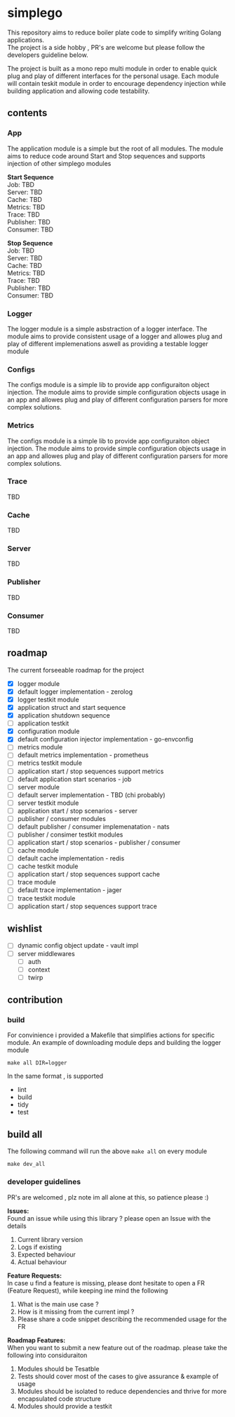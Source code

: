 # simplego

This repository aims to reduce boiler plate code to simplify writing 
Golang applications. <br>
The project is a side hobby , PR's are welcome but please follow the developers guideline below.


The project is built as a mono repo multi module in order to enable quick plug and play of different interfaces for the personal usage.
Each module will contain teskit module in order to encourage dependency injection while building application and allowing code testability.

## contents
### App
The application module is a simple but the root of all modules.
The module aims to reduce code around Start and Stop sequences and supports injection
of other simplego modules

**Start Sequence** <br>
Job: TBD <br>
Server: TBD <br>
Cache: TBD <br>
Metrics: TBD <br>
Trace: TBD <br>
Publisher: TBD <br>
Consumer: TBD <br>

**Stop Sequence** <br>
Job: TBD <br>
Server: TBD <br>
Cache: TBD <br>
Metrics: TBD <br>
Trace: TBD <br>
Publisher: TBD <br>
Consumer: TBD <br>

### Logger
The logger module is a simple asbstraction of a logger interface.
The module aims to provide consistent usage of a logger and allowes plug and play of different implemenations
aswell as providing a testable logger module

### Configs
The configs module is a simple lib to provide app configuraiton object injection.
The module aims to provide simple configuration objects usage in an app and allowes plug and play of different
configuration parsers for more complex solutions.

### Metrics
The configs module is a simple lib to provide app configuraiton object injection.
The module aims to provide simple configuration objects usage in an app and allowes plug and play of different
configuration parsers for more complex solutions.

### Trace
TBD

### Cache
TBD

### Server
TBD

### Publisher
TBD

### Consumer
TBD

## roadmap
The current forseeable roadmap for the project 
- [x] logger module
- [x] default logger implementation - zerolog
- [x] logger testkit module
- [x] application struct and start sequence
- [x] application shutdown sequence
- [ ] application testkit
- [x] configuration module
- [x] default configuration injector implementation - go-envconfig
- [ ] metrics module
- [ ] default metrics implementation - prometheus
- [ ] metrics testkit module
- [ ] application start / stop sequences support metrics
- [ ] default application start scenarios - job
- [ ] server module
- [ ] default server implementation - TBD (chi probably)
- [ ] server testkit module
- [ ] application start / stop scenarios - server
- [ ] publisher / consumer modules
- [ ] default publisher / consumer implemenatation - nats
- [ ] publisher / consimer testkit modules
- [ ] application start / stop scenarios - publisher / consumer
- [ ] cache module
- [ ] default cache implementation - redis
- [ ] cache testkit module
- [ ] application start / stop sequences support cache
- [ ] trace module
- [ ] default trace implementation - jager
- [ ] trace testkit module
- [ ] application start / stop sequences support trace

## wishlist
- [ ] dynamic config object update - vault impl
- [ ] server middlewares
  - [ ] auth
  - [ ] context
  - [ ] twirp

## contribution

### build
For convinience i provided a Makefile that simplifies actions for specific module.
An example of downloading module deps and building the logger module
```
make all DIR=logger
```

In the same format , is supported 
- lint
- build
- tidy
- test

## build all
The following command will run the above `make all` on every module
```
make dev_all
```



### developer guidelines
PR's are welcomed , plz note im all alone at this, so patience please :)

**Issues:** <br>
Found an issue while using this library ? please open an Issue with the details 
1. Current library version
2. Logs if existing
3. Expected behaviour
4. Actual behaviour


**Feature Requests:** <br>
In case u find a feature is missing, please dont hesitate to open a FR (Feature Request), while keeping ine mind the following
1. What is the main use case ?
2. How is it missing from the current impl ?
3. Please share a code snippet describing the recommended usage for the FR

**Roadmap Features:** <br>
When you want to submit a new feature out of the roadmap. please take the following into considuraiton
1. Modules should be Tesatble
2. Tests should cover most of the cases to give assurance & example of usage
3. Modules should be isolated to reduce dependencies and thrive for more encapsulated code structure
4. Modules should provide a testkit